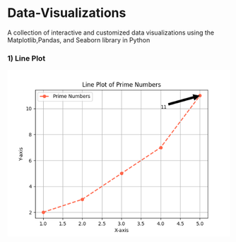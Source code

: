 # Data-Visualizations
A collection of interactive and customized data visualizations using the Matplotlib,Pandas, and Seaborn library in Python  

### 1) Line Plot
![image](plot.png)
